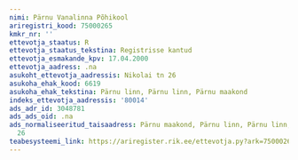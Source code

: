 ```yaml
---
nimi: Pärnu Vanalinna Põhikool
ariregistri_kood: 75000265
kmkr_nr: ''
ettevotja_staatus: R
ettevotja_staatus_tekstina: Registrisse kantud
ettevotja_esmakande_kpv: 17.04.2000
ettevotja_aadress: .na
asukoht_ettevotja_aadressis: Nikolai tn 26
asukoha_ehak_kood: 6619
asukoha_ehak_tekstina: Pärnu linn, Pärnu linn, Pärnu maakond
indeks_ettevotja_aadressis: '80014'
ads_adr_id: 3048781
ads_ads_oid: .na
ads_normaliseeritud_taisaadress: Pärnu maakond, Pärnu linn, Pärnu linn, Nikolai tn
  26
teabesysteemi_link: https://ariregister.rik.ee/ettevotja.py?ark=75000265&ref=rekvisiidid
---
```

